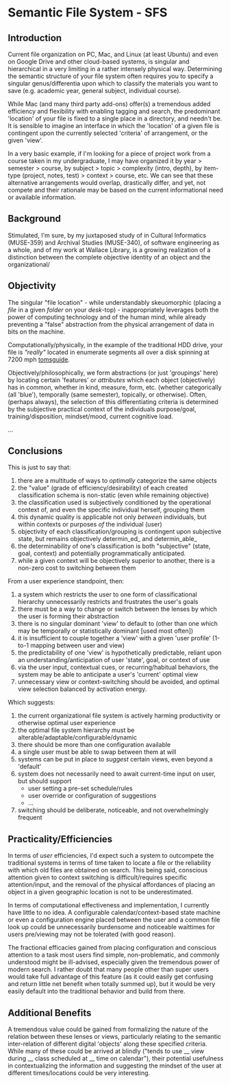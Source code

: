 # Semantic File System - SFS #

<!-- {
  "tags": ["metadata", "sfs", "semantic-file-system", "epistemology", "ontology", "concept formation", "organization", "interoperability", "rit", "school"]
} -->

## Introduction

Current file organization on PC, Mac, and Linux (at least Ubuntu) and even on Google Drive and other cloud-based systems,
  is singular and hierarchical in a very limiting in a rather intensely physical way. Determining the semantic structure of
  your file system often requires you to specify a singular genus/differentia upon which to classify the materials you want to save
  (e.g. academic year, general subject, individual course).

While Mac (and many third party add-ons) offer(s) a tremendous added efficiency and flexibility with enabling tagging and search,
  the predominant 'location' of your file is fixed to a single place in a directory, and needn't be. It is sensible to imagine
  an interface in which the 'location' of a given file is contingent upon the currently selected 'criteria' of arrangement, or the
  given 'view'.

In a very basic example, if I'm looking for a piece of project work from a course taken in my undergraduate, I may have organized it
  by year > semester > course, by subject > topic > complexity (intro, depth), by item-type (project, notes, test) > context > course, etc. We can see
  that these alternative arrangements would overlap, drastically differ, and yet, not compete and their rationale may be based
  on the current informational need or available information.

## Background

Stimulated, I'm sure, by my juxtaposed study of in Cultural Informatics (MUSE-359) and Archival Studies (MUSE-340), of
  software engineering as a whole, and of my work at Wallace Library, is a growing realization of a distinction between the
  complete objective identity of an object and the organizational/


## Objectivity

The singular "file location" - while understandably skeuomorphic (placing a _file_ in a given _folder_ on your _desk_-top) -
  inappropriately leverages both the power of computing technology and of the human mind, while already preventing a "false"
  abstraction from the physical arrangement of data in bits on the machine.

Computationally/physically, in the example of the traditional HDD drive, your file is _"really"_ located in enumerate segments
  all over a disk spinning at 7200 mph [tomsguide](http://www.tomsguide.com/answers/id-2656423/average-hdd-read-write-speed.html).

Objectively/philosophically, we form abstractions (or just 'groupings' here) by locating certain 'features' or _attributes_ which
  each object (objectively) has in common, whether in kind, measure, form, etc. (whether categorically (all 'blue'), temporally (same semester), topically, or otherwise).
  Often, (perhaps always), the selection of this differentiating criteria is determined by the subjective practical context of the
  individuals purpose/goal, training/disposition, mindset/mood, current cognitive load.

...

## Conclusions

This is just to say that:
  1) there are a multitude of ways to _optimally_ categorize the same objects
  2) the "value" (grade of efficiency/desirability) of each created classification schema is non-static (even while remaining objective)
  3) the classification used is subjectively conditioned by the operational context of, and even the specific individual herself, grouping them
  4) this dynamic quality is applicable not only _between_ individuals, but within contexts or purposes _of_ the individual (user)
  5) objectivity of each classification/grouping is contingent upon subjective state, but remains objectively determin_ed_ and determin_able_
  6) the determinability of one's classification is both "subjective" (state, goal, context) and potentially programmatically anticipated.
  7) while a given context will be objectively superior to another, there is a non-zero cost to switching between them

From a user experience standpoint, then:
  1) a system which restricts the user to one form of classificational hierarchy unnecessarily restricts and frustrates the user's goals
  2) there must be a way to change or switch between the lenses by which the user is forming their abstraction
  3) there is no singular dominant 'view' to default to (other than one which may be temporally or statistically dominant [used most often])
  4) it is insufficient to couple together a 'view' with a given 'user profile' (1-to-1 mapping between user and view)
  5) the predictability of one 'view' is hypothetically predictable, reliant upon an understanding/anticipation of user 'state', goal, or context of use
  6) via the user input, contextual cues, or recurring/habitual behaviors, the system may be able to anticipate a user's 'current' optimal view
  7) unnecessary view or context-switching should be avoided, and optimal view selection balanced by activation energy.

Which suggests:
  1) the current organizational file system is actively harming productivity or otherwise optimal user experience
  2) the optimal file system hierarchy must be alterable/adaptable/configurable/dynamic
  3) there should be more than one configuration available
  4) a single user must be able to swap between them at will
  5) systems can be put in place to _suggest_ certain views, even beyond a 'default'
  6) system does not necessarily need to await current-time input on user, but should support
      - user setting a pre-set schedule/rules
      - user override or configuration of suggestions
      - ...
  7) switching should be deliberate, noticeable, and not overwhelmingly frequent

## Practicality/Efficiencies

In terms of _user_ efficiencies, I'd expect such a system to outcompete the traditional systems in terms of time taken to
  locate a file or the reliability with which old files are obtained on search. This being said, conscious attention given
  to context switching is difficult/requires specific attention/input, and the removal of the physical affordances of placing
  an object in a given geographic location is not to be underestimated.

In terms of computational effectiveness and implementation, I currently have little to no idea. A configurable calendar/context-based
  state machine or even a configuration engine placed between the user and a common file look up could be unnecessarily burdensome
  and noticeable waittimes for users pre/viewing may not be tolerated (with good reason).

The fractional efficacies gained from placing configuration and conscious attention to a task most users find simple,
  non-problematic, and commonly understood might be ill-advised, especially given the tremendous power of modern search. I rather
  doubt that many people other than super users would take full advantage of this feature (as it could easily get confusing and return
  little net benefit when totally summed up), but it would be very easily default into the traditional behavior and build from there.

## Additional Benefits

A tremendous value could be gained from formalizing the nature of the relation between these lenses or views, particularly relating
  to the semantic inter-relation of different digital 'objects' along these specified criteria. While many of these could be
  arrived at blindly ("tends to use __ view during __ class scheduled at __ time on calendar"), their potential usefulness in
  contextualizing the information and suggesting the mindset of the user at different times/locations could be very interesting.
